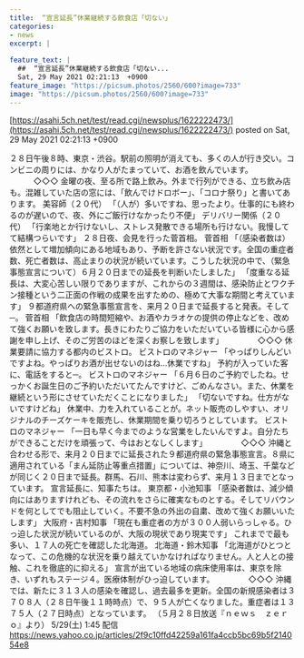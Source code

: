 ```yaml
---
title:  “宣言延長”休業継続する飲食店「切ない」  
categories:
- news
excerpt: |
  
feature_text: |
  ##  “宣言延長”休業継続する飲食店「切ない...
  Sat, 29 May 2021 02:21:13  +0900
feature_image: "https://picsum.photos/2560/600?image=733"
image: "https://picsum.photos/2560/600?image=733"
---
```


[https://asahi.5ch.net/test/read.cgi/newsplus/1622222473/](https://asahi.5ch.net/test/read.cgi/newsplus/1622222473/)
posted on Sat, 29 May 2021 02:21:13  +0900

<!--more-->

２８日午後８時、東京・渋谷。駅前の照明が消えても、多くの人が行き交い。コンビニの周りには、かなり人がたまっていて、お酒を飲んでいます。 　　　◇◇◇ 金曜の夜、至る所で路上飲み。外まで行列ができる、立ち飲み店も。混雑していた店の窓には、「飲んでけドロボー」、「コロナ祭り」と書いてあります。 美容師（２０代） 「（人が）多いですね、思ったより。仕事的にも終わるのが遅いので、夜、外にご飯行けなかったり不便」 デリバリー関係（２０代） 「行楽地とか行けないし、ストレス発散できる場所も行けない。我慢してて結構つらいです」 ２８日夜、会見を行った菅首相。 菅首相 「（感染者数は）依然として増加傾向にある地域もあり、予断を許さない状況です。全国の重症者数、死亡者数は、高止まりの状況が続いています。こうした状況の中で、（緊急事態宣言について）６月２０日までの延長を判断いたしました」 「度重なる延長は、大変心苦しい限りでありますが、これからの３週間は、感染防止とワクチン接種という二正面の作戦の成果を出すための、極めて大事な期間と考えています」 ９都道府県への緊急事態宣言を、来月２０日まで延長すると発表。そして─。 菅首相 「飲食店の時間短縮や、お酒やカラオケの提供の停止などを、改めて強くお願いを致します。長きにわたりご協力をいただいている皆様に心から感謝を申し上げ、そのご労苦のほどを深くお察しを致します」 　　　　◇◇◇ 休業要請に協力する都内のビストロ。 ビストロのマネジャー 「やっぱりしんどいですよね。やっぱりお酒が出せないのはね…休業ですね」 予約が入っていた客に、電話をすると─。 ビストロのマネジャー 「６月６日のご予約でしたね。せっかくお誕生日のご予約いただいてたんですけど、ごめんなさい。また、休業を継続という形にさせていただくことになりました」 「切ないですね。仕方がないですけどね」 休業中、力を入れていることが。ネット販売のしやすい、オリジナルのチーズケーキを販売し、休業期間を乗り切ろうとしています。 ビストロのマネジャー 「一日も早く今までのような営業をしたいんですよ。自分たちができることだけを頑張って、今はおとなしくします」 　　　　◇◇◇ 沖縄と合わせる形で、来月２０日までに延長された９都道府県の緊急事態宣言。８県に適用されている「まん延防止等重点措置」については、神奈川、埼玉、千葉などが同じく２０日まで延長。群馬、石川、熊本は変わらず、来月１３日までとなっています。 宣言延長に、知事たちは。 東京都・小池知事 「感染者数は、減少傾向にはありますけれども、その流れをさらに確実なものとする。そしてリバウンドを何としてでも阻止していく。不要不急の外出の自粛、改めて強くお願いいたします」 大阪府・吉村知事 「現在も重症者の方が３００人弱いらっしゃる。ひっ迫した状況が続いているのが、大阪の現状であり現実です」 これまでで最も多い、１７人の死亡を確認した北海道。 北海道・鈴木知事 「北海道がひとつとなって、この危機的な状況を乗り越えていかなければなりません。人と人との接触、これを徹底的に抑える」 宣言が出ている地域の病床使用率は、東京を除き、いずれもステージ４。医療体制がひっ迫しています。 　　　　◇◇◇ 沖縄では、新たに３１３人の感染を確認し、過去最多を更新。全国の新規感染者は３７０８人（２８日午後１１時時点）で、９５人が亡くなりました。重症者は１３７５人（２７日時点）となっています。 （５月２８日放送『ｎｅｗｓ　ｚｅｒｏ』より） 5/29(土) 1:45 配信 https://news.yahoo.co.jp/articles/2f9c10ffd42259a161fa4ccb5bc69b5f214054e8
